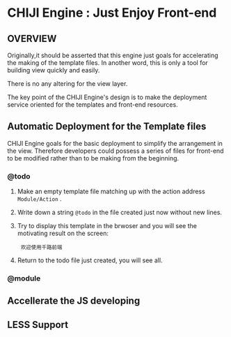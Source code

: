CHIJI Engine : Just Enjoy Front-end
======================================

## OVERVIEW

Originally,it should be asserted that this engine just goals for accelerating the making of the template files. In another word, this is only a tool for building view quickly and easily.

There is no any altering for the view layer.

The key point of the CHIJI Engine's design is to make the deployment service oriented for the templates and front-end resources.

## Automatic Deployment for the Template files

CHIJI Engine goals for the basic deployment to simplify the arrangement in the view. Therefore developers could possess a series of files for front-end to be modified rather than to be making from the beginning.

### @todo

1. Make an empty template file matching up with the action address `Module/Action` .
2. Write down a string `@todo` in the file created just now without new lines.
3. Try to display this template in the brwoser and you will see the motivating result on the screen:

		欢迎使用千路前端

4. Return to the todo file just created, you will see all.

### @module

## Accellerate the JS developing

## LESS Support
